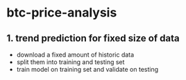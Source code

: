 # btc-price-analysis

## 1. trend prediction for fixed size of data

- download a fixed amount of historic data
- split them into training and testing set
- train model on training set and validate on testing
